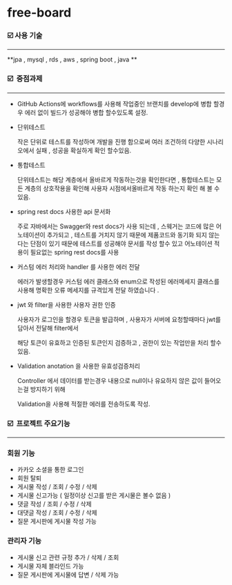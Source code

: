 # free-board

### ☑️ 사용 기술

---

**jpa , mysql , rds , aws ,  spring boot , java **

### ☑️   중점과제

---
- GitHub Actions에 workflows를 사용해 작업중인 브랜치를 develop에 병합 할경우 에러 없이 빌드가 성공해야 병합 할수있도록 설정.

- 단위테스트
    
    작은 단위로 테스트를 작성하며 개발을 진행 함으로써 여러 조건하의 다양한 시나리오에서 실패 , 성공을 확실하게 확인 할수있음.
    
- 통합테스트
    
    단위테스트는 해당 계층에서 올바르게 작동하는것을 확인한다면 , 통합테스트는 모든 계층의 상호작용을 확인해 사용자 시점에서올바르게 작동 하는지 확인 해 볼 수있음.
    
- spring rest docs 사용한 api 문서화
    
    주로 자바에서는 Swagger와 rest docs가 사용 되는데 , 스웨거는 코드에 많은 어노테이션이 추가되고 , 테스트를 거치지 않기 때문에 제품코드와 동기화 되지 않는 다는 단점이 있기 때문에 테스트를 성공해야 문서를 작성 할수 있고 어노테이션 적용이 필요없는 spring rest docs를 사용
    
- 커스텀 에러 처리와 handler 를 사용한 에러 전달
    
     에러가 발생할경우 커스텀 에러 클래스와 enum으로 작성된 에러메세지 클래스를 사용해 명확한 오류 메세지를 규격있게 전달 하였습니다 .
    
- jwt 와 filter을 사용한 사용자 권한 인증
    
    사용자가 로그인을 할경우 토큰을 발급하며 , 사용자가 서버에 요청할때마다 jwt를 담아서 전달해 filter에서 
    
    해당 토큰이 유효하고 인증된 토큰인지 검증하고 , 권한이 있는 작업만을 처리 할수 있음.
    
- Validation anotation 을 사용한 유효성검증처리
    
    Controller 에서 데이터를 받는경우 내용으로 null이나 유요하지 않은 값이 들어오는걸 방지하기 위해
    
    Validation을 사용해 적절한 에러를 전송하도록 작성.
    

### ☑️   프로젝트 주요기능

---

### 회원 기능

- 카카오 소셜을 통한 로그인
- 회원 탈퇴
- 게시물 작성 / 조회 / 수정 / 삭제
- 게시물 신고가능 ( 일정이상 신고를 받은 게시물은 볼수 없음 )
- 댓글 작성 / 조회 / 수정 / 삭제
- 대댓글 작성 / 조회 / 수정 / 삭제
- 질문 게시판에 게시물 작성 가능

### 관리자 기능

- 게시물 신고 관련 규정 추가 / 삭제 / 조회
- 게시물 자체 블라인드 가능
- 질문 게시판에 게시물에 답변 / 삭제 가능
